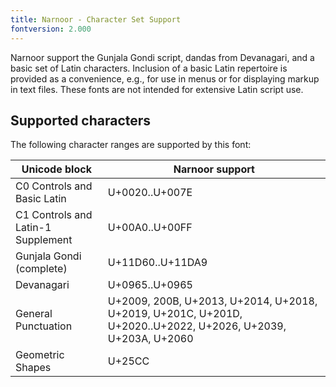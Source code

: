 ```yaml
---
title: Narnoor - Character Set Support
fontversion: 2.000
---
```


Narnoor support the Gunjala Gondi script, dandas from Devanagari, and a basic set of Latin characters.
Inclusion of a basic Latin repertoire is provided as a convenience, e.g., for use in menus or for displaying markup in text files.
These fonts are not intended for extensive Latin script use.

## Supported characters

The following character ranges are supported by this font:

Unicode block | Narnoor support
------------- | ---------------
C0 Controls and Basic Latin|U+0020..U+007E
C1 Controls and Latin-1 Supplement|U+00A0..U+00FF
Gunjala Gondi (complete)|U+11D60..U+11DA9
Devanagari|U+0965..U+0965
General Punctuation|U+2009, 200B, U+2013, U+2014, U+2018, U+2019, U+201C, U+201D, U+2020..U+2022, U+2026, U+2039, U+203A, U+2060
Geometric Shapes|U+25CC
